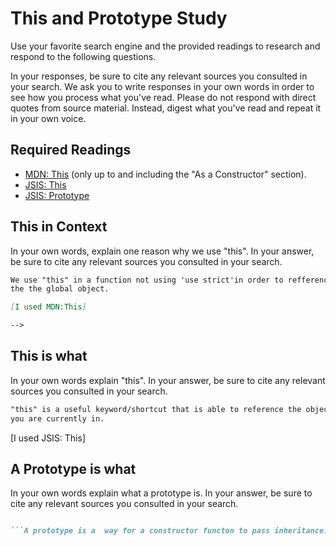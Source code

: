# This and Prototype Study

Use your favorite search engine and the provided readings to research and
respond to the following questions.

In your responses, be sure to cite any relevant sources you consulted in your
search. We ask you to write responses in your own words in order to see how you
process what you've read. Please do not respond with direct quotes from source
material. Instead, digest what you've read and repeat it in your own voice.

## Required Readings

-   [MDN: This](https://developer.mozilla.org/en-US/docs/Web/JavaScript/Reference/Operators/this)
(only up to and including the "As a Constructor" section).
-   [JSIS: This](http://javascriptissexy.com/understand-javascripts-this-with-clarity-and-master-it/)
-   [JSIS: Prototype](http://javascriptissexy.com/javascript-prototype-in-plain-detailed-language/)

## This in Context

In your own words, explain one reason why we use "this". In your answer, be
sure to cite any relevant sources you consulted in your search.

```md
We use "this" in a function not using 'use strict'in order to refference the value of
the the global object.

[I used MDN:This]

-->
```
## This is what

In your own words explain "this".  In your answer, be
sure to cite any relevant sources you consulted in your search.

```md
"this" is a useful keyword/shortcut that is able to reference the object that
you are currently in.
```
[I used JSIS: This]

## A Prototype is what

In your own words explain what a prototype is.  In your answer, be
sure to cite any relevant sources you consulted in your search.

```md

```A prototype is a  way for a constructor functon to pass inheritance.
